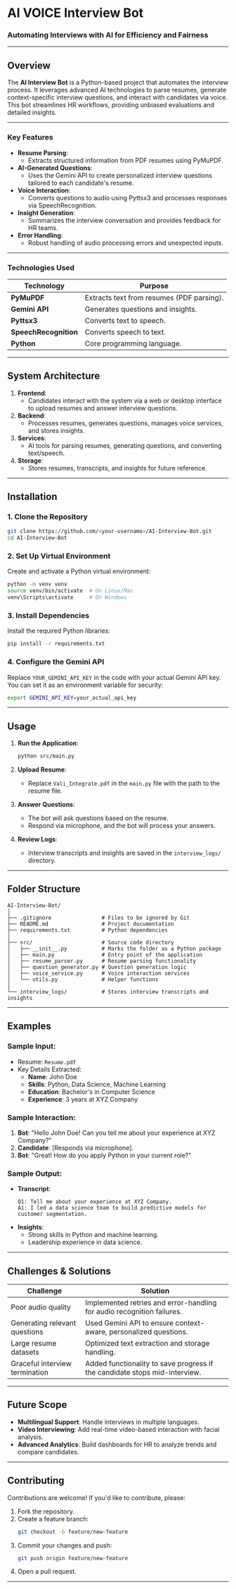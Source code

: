 
# **AI VOICE Interview Bot**

### **Automating Interviews with AI for Efficiency and Fairness**

---

## **Overview**
The **AI Interview Bot** is a Python-based project that automates the interview process. It leverages advanced AI technologies to parse resumes, generate context-specific interview questions, and interact with candidates via voice. This bot streamlines HR workflows, providing unbiased evaluations and detailed insights.

---

### **Key Features**
- **Resume Parsing**:
  - Extracts structured information from PDF resumes using PyMuPDF.
- **AI-Generated Questions**:
  - Uses the Gemini API to create personalized interview questions tailored to each candidate's resume.
- **Voice Interaction**:
  - Converts questions to audio using Pyttsx3 and processes responses via SpeechRecognition.
- **Insight Generation**:
  - Summarizes the interview conversation and provides feedback for HR teams.
- **Error Handling**:
  - Robust handling of audio processing errors and unexpected inputs.

---

### **Technologies Used**
| **Technology**           | **Purpose**                               |
|---------------------------|-------------------------------------------|
| **PyMuPDF**               | Extracts text from resumes (PDF parsing). |
| **Gemini API**            | Generates questions and insights.         |
| **Pyttsx3**               | Converts text to speech.                 |
| **SpeechRecognition**     | Converts speech to text.                 |
| **Python**                | Core programming language.               |

---

## **System Architecture**

1. **Frontend**:
   - Candidates interact with the system via a web or desktop interface to upload resumes and answer interview questions.
2. **Backend**:
   - Processes resumes, generates questions, manages voice services, and stores insights.
3. **Services**:
   - AI tools for parsing resumes, generating questions, and converting text/speech.
4. **Storage**:
   - Stores resumes, transcripts, and insights for future reference.

---

## **Installation**

### **1. Clone the Repository**
```bash
git clone https://github.com/<your-username>/AI-Interview-Bot.git
cd AI-Interview-Bot
```

### **2. Set Up Virtual Environment**
Create and activate a Python virtual environment:
```bash
python -m venv venv
source venv/bin/activate  # On Linux/Mac
venv\Scripts\activate     # On Windows
```

### **3. Install Dependencies**
Install the required Python libraries:
```bash
pip install -r requirements.txt
```

### **4. Configure the Gemini API**
Replace `YOUR_GEMINI_API_KEY` in the code with your actual Gemini API key. You can set it as an environment variable for security:
```bash
export GEMINI_API_KEY=your_actual_api_key
```

---

## **Usage**

1. **Run the Application**:
   ```bash
   python src/main.py
   ```

2. **Upload Resume**:
   - Replace `Vali_Integrate.pdf` in the `main.py` file with the path to the resume file.

3. **Answer Questions**:
   - The bot will ask questions based on the resume.
   - Respond via microphone, and the bot will process your answers.

4. **Review Logs**:
   - Interview transcripts and insights are saved in the `interview_logs/` directory.

---

## **Folder Structure**
```
AI-Interview-Bot/
│
├── .gitignore                # Files to be ignored by Git
├── README.md                 # Project documentation
├── requirements.txt          # Python dependencies
│
├── src/                      # Source code directory
│   ├── __init__.py           # Marks the folder as a Python package
│   ├── main.py               # Entry point of the application
│   ├── resume_parser.py      # Resume parsing functionality
│   ├── question_generator.py # Question generation logic
│   ├── voice_service.py      # Voice interaction services
│   └── utils.py              # Helper functions
│
└── interview_logs/           # Stores interview transcripts and insights
```

---

## **Examples**

### **Sample Input**:
- Resume: `Resume.pdf`
- Key Details Extracted:
  - **Name**: John Doe
  - **Skills**: Python, Data Science, Machine Learning
  - **Education**: Bachelor's in Computer Science
  - **Experience**: 3 years at XYZ Company

### **Sample Interaction**:
1. **Bot**: "Hello John Doe! Can you tell me about your experience at XYZ Company?"
2. **Candidate**: [Responds via microphone].
3. **Bot**: "Great! How do you apply Python in your current role?"

### **Sample Output**:
- **Transcript**:
  ```
  Q1: Tell me about your experience at XYZ Company.
  A1: I led a data science team to build predictive models for customer segmentation.
  ```
- **Insights**:
  - Strong skills in Python and machine learning.
  - Leadership experience in data science.

---

## **Challenges & Solutions**
| **Challenge**               | **Solution**                                                                 |
|------------------------------|-----------------------------------------------------------------------------|
| Poor audio quality           | Implemented retries and error-handling for audio recognition failures.       |
| Generating relevant questions| Used Gemini API to ensure context-aware, personalized questions.             |
| Large resume datasets        | Optimized text extraction and storage handling.                              |
| Graceful interview termination| Added functionality to save progress if the candidate stops mid-interview.  |

---

## **Future Scope**
- **Multilingual Support**: Handle interviews in multiple languages.
- **Video Interviewing**: Add real-time video-based interaction with facial analysis.
- **Advanced Analytics**: Build dashboards for HR to analyze trends and compare candidates.

---

## **Contributing**
Contributions are welcome! If you'd like to contribute, please:
1. Fork the repository.
2. Create a feature branch:
   ```bash
   git checkout -b feature/new-feature
   ```
3. Commit your changes and push:
   ```bash
   git push origin feature/new-feature
   ```
4. Open a pull request.



---


